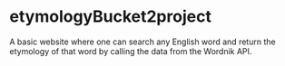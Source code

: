# etymologyBucket2project
A basic website where one can search any English word and return the etymology of that word by calling the data from the Wordnik API.
